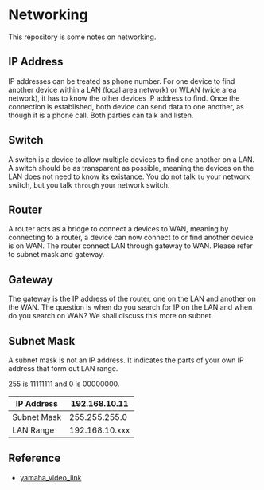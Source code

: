 # Networking

This repository is some notes on networking.

## IP Address

IP addresses can be treated as phone number. For one device to find another device within a LAN (local area network) or WLAN (wide area network), it has to know the other devices IP address to find. Once the connection is established, both device can send data to one another, as though it is a phone call. Both parties can talk and listen.

## Switch

A switch is a device to allow multiple devices to find one another on a LAN. A switch should be as transparent as possible, meaning the devices on the LAN does not need to know its existance. You do not talk `to` your network switch, but you talk `through` your network switch.

## Router

A router acts as a bridge to connect a devices to WAN, meaning by connecting to a router, a device can now connect to or find another device is on WAN. The router connect LAN through gateway to WAN. Please refer to subnet mask and gateway.

## Gateway

The gateway is the IP address of the router, one on the LAN and another on the WAN. The question is when do you search for IP on the LAN and when do you search on WAN? We shall discuss this more on subnet.

## Subnet Mask

A subnet mask is not an IP address. It indicates the parts of your own IP address that form out LAN range.

255 is 11111111 and 0 is 00000000.

IP Address | 192.168.10.11
---|---
Subnet Mask | 255.255.255.0
LAN Range | 192.168.10.xxx

## Reference

- [yamaha_video_link](https://www.youtube.com/watch?v=udE60TJG0Qg)
